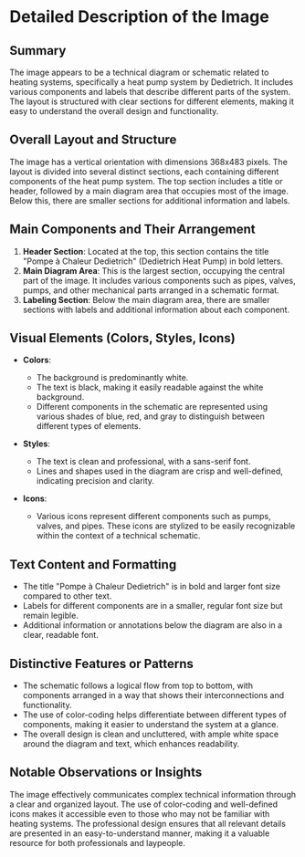 # Detailed Description of the Image

## Summary
The image appears to be a technical diagram or schematic related to heating systems, specifically a heat pump system by Dedietrich. It includes various components and labels that describe different parts of the system. The layout is structured with clear sections for different elements, making it easy to understand the overall design and functionality.

## Overall Layout and Structure
The image has a vertical orientation with dimensions 368x483 pixels. The layout is divided into several distinct sections, each containing different components of the heat pump system. The top section includes a title or header, followed by a main diagram area that occupies most of the image. Below this, there are smaller sections for additional information and labels.

## Main Components and Their Arrangement
1. **Header Section**: Located at the top, this section contains the title "Pompe à Chaleur Dedietrich" (Dedietrich Heat Pump) in bold letters.
2. **Main Diagram Area**: This is the largest section, occupying the central part of the image. It includes various components such as pipes, valves, pumps, and other mechanical parts arranged in a schematic format.
3. **Labeling Section**: Below the main diagram area, there are smaller sections with labels and additional information about each component.

## Visual Elements (Colors, Styles, Icons)
- **Colors**:
  - The background is predominantly white.
  - The text is black, making it easily readable against the white background.
  - Different components in the schematic are represented using various shades of blue, red, and gray to distinguish between different types of elements.

- **Styles**:
  - The text is clean and professional, with a sans-serif font.
  - Lines and shapes used in the diagram are crisp and well-defined, indicating precision and clarity.

- **Icons**:
  - Various icons represent different components such as pumps, valves, and pipes. These icons are stylized to be easily recognizable within the context of a technical schematic.

## Text Content and Formatting
- The title "Pompe à Chaleur Dedietrich" is in bold and larger font size compared to other text.
- Labels for different components are in a smaller, regular font size but remain legible.
- Additional information or annotations below the diagram are also in a clear, readable font.

## Distinctive Features or Patterns
- The schematic follows a logical flow from top to bottom, with components arranged in a way that shows their interconnections and functionality.
- The use of color-coding helps differentiate between different types of components, making it easier to understand the system at a glance.
- The overall design is clean and uncluttered, with ample white space around the diagram and text, which enhances readability.

## Notable Observations or Insights
The image effectively communicates complex technical information through a clear and organized layout. The use of color-coding and well-defined icons makes it accessible even to those who may not be familiar with heating systems. The professional design ensures that all relevant details are presented in an easy-to-understand manner, making it a valuable resource for both professionals and laypeople.
